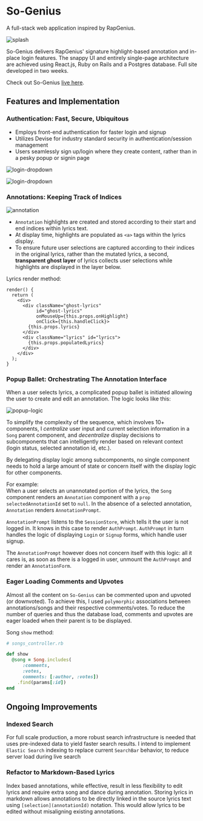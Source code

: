 # So-Genius
A full-stack web application inspired by RapGenius.

![splash](./docs/splash.png)

So-Genius delivers RapGenius' signature highlight-based annotation and in-place login features. The snappy UI and entirely single-page architecture are achieved using React.js, Ruby on Rails and a Postgres database. Full site developed in two weeks.

Check out So-Genius [live here][production].

[production]: https://so-genius.com

## Features and Implementation


### Authentication: Fast, Secure, Ubiquitous
- Employs front-end authentication for faster login and signup
- Utilizes Devise for industry standard security in authentication/session management
- Users seamlessly sign up/login where they create content, rather than in a pesky popup or signin page

![login-dropdown](./docs/login_in_comment.png)

![login-dropdown](./docs/login_in_comment2.png)

### Annotations: Keeping Track of Indices

![annotation](./docs/annotation.png)
- `Annotation` highlights are created and stored according to their start and end indices within lyrics text.
- At display time, highlights are populated as `<a>` tags within the lyrics display.
- To ensure future user selections are captured according to their indices in the original lyrics, rather than the mutated lyrics, a second, **transparent ghost layer** of lyrics collects user selections while highlights are displayed in the layer below.

Lyrics render method:
```
render() {
  return (
    <div>
      <div className="ghost-lyrics"
           id="ghost-lyrics"
           onMouseUp={this.props.onHighlight}
           onClick={this.handleClick}>
        {this.props.lyrics}
      </div>
      <div className="lyrics" id="lyrics">
        {this.props.populatedLyrics}
      </div>
    </div>
  );
}
```

### Popup Ballet: Orchestrating The Annotation Interface
When a user selects lyrics, a complicated popup ballet is initiated allowing the user to create and edit an annotation. The logic looks like this:

![popup-logic]

To simplify the complexity of the sequence, which involves 10+ components, I *centralize* user input and current selection information in a `Song` parent component, and *decentralize* display decisions to subcomponents that can intelligently render based on relevant context (login status, selected annotation id, etc.).

By delegating display logic among subcomponents, no single component needs to hold a large amount of state or concern itself with the display logic for other components.

For example:  
When a user selects an unannotated portion of the lyrics, the `Song` component renders an `Annotation` component with a `prop` `selectedAnnotationId` set to `null`. In the absence of a selected annotation, `Annotation` renders `AnnotationPrompt`.  

`AnnotationPrompt` listens to the `SessionStore`, which tells it the user is not logged in. It knows in this case to render `AuthPrompt`. `AuthPrompt` in turn handles the logic of displaying `Login` or `Signup` forms, which handle user signup.

The `AnnotationPrompt` however does not concern itself with this logic: all it cares is, as soon as there is a logged in user, unmount the `AuthPrompt` and render an `AnnotationForm`.  

### Eager Loading Comments and Upvotes
Almost all the content on ```So-Genius``` can be commented upon and upvoted (or downvoted). To achieve this, I used ```polymorphic``` associations between annotations/songs and their respective comments/votes. To reduce the number of queries and thus the database load, comments and upvotes are eager loaded when their parent is to be displayed.

Song `show` method:
```ruby
# songs_controller.rb

def show
  @song = Song.includes(
      :comments,
      :votes,
      comments: [:author, :votes])
    .find(params[:id])
end
```


## Ongoing Improvements

### Indexed Search
For full scale production, a more robust search infrastructure is needed that uses pre-indexed data to yield faster search results. I intend to implement `Elastic Search` indexing to replace current `SearchBar` behavior, to reduce server load during live search

### Refactor to Markdown-Based Lyrics
Index based annotations, while effective, result in less flexibility to edit lyrics and require extra song and dance during annotation. Storing lyrics in markdown allows annotations to be directly linked in the source lyrics text using `[selection](annotationId)` notation. This would allow lyrics to be edited without misaligning existing annotations.

[popup-logic]: ./docs/popup_logic.png
